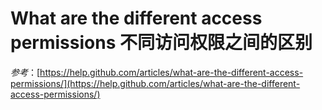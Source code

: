 What are the different access permissions 不同访问权限之间的区别
===========
 
  

*参考*：[https://help.github.com/articles/what-are-the-different-access-permissions/](https://help.github.com/articles/what-are-the-different-access-permissions/)
